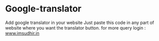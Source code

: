 # Google-translator
Add google translator in your website
Just paste this code in any part of website where you want the translator button.
for more query login :
www.imsudhir.in
